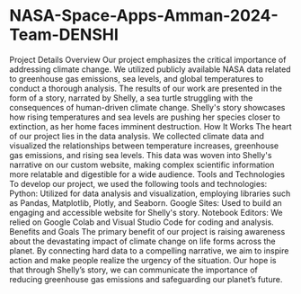 # NASA-Space-Apps-Amman-2024-Team-DENSHI

Project Details
Overview
Our project emphasizes the critical importance of addressing climate change. We utilized publicly available NASA data related to greenhouse gas emissions, sea levels, and global temperatures to conduct a thorough analysis. The results of our work are presented in the form of a story, narrated by Shelly, a sea turtle struggling with the consequences of human-driven climate change. Shelly's story showcases how rising temperatures and sea levels are pushing her species closer to extinction, as her home faces imminent destruction.
How It Works
The heart of our project lies in the data analysis. We collected climate data and visualized the relationships between temperature increases, greenhouse gas emissions, and rising sea levels. This data was woven into Shelly's narrative on our custom website, making complex scientific information more relatable and digestible for a wide audience.
Tools and Technologies
To develop our project, we used the following tools and technologies:
Python: Utilized for data analysis and visualization, employing libraries such as Pandas, Matplotlib, Plotly, and Seaborn.
Google Sites: Used to build an engaging and accessible website for Shelly's story.
Notebook Editors: We relied on Google Colab and Visual Studio Code for coding and analysis.
Benefits and Goals
The primary benefit of our project is raising awareness about the devastating impact of climate change on life forms across the planet. By connecting hard data to a compelling narrative, we aim to inspire action and make people realize the urgency of the situation. Our hope is that through Shelly’s story, we can communicate the importance of reducing greenhouse gas emissions and safeguarding our planet’s future.
